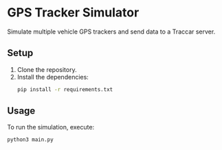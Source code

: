 # GPS Tracker Simulator

Simulate multiple vehicle GPS trackers and send 
data to a Traccar server.

## Setup

1. Clone the repository.
2. Install the dependencies:
    ```sh
    pip install -r requirements.txt
    ```

## Usage

To run the simulation, execute:
```sh
python3 main.py
